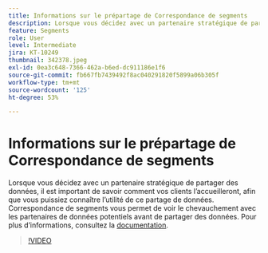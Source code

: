 ```yaml
---
title: Informations sur le prépartage de Correspondance de segments
description: Lorsque vous décidez avec un partenaire stratégique de partager des données, il est important de savoir comment vos clients l’accueilleront, afin que vous puissiez connaître l’utilité de ce partage de données. Correspondance de segments vous permet de voir le chevauchement avec les partenaires de données potentiels avant de partager des données, et également de terminer le partage bidirectionnel des données avec ces partenaires.
feature: Segments
role: User
level: Intermediate
jira: KT-10249
thumbnail: 342378.jpeg
exl-id: 0ea3c648-7366-462a-b6ed-dc911186e1f6
source-git-commit: fb667fb7439492f8ac040291820f5899a06b305f
workflow-type: tm+mt
source-wordcount: '125'
ht-degree: 53%

---
```


# Informations sur le prépartage de Correspondance de segments

Lorsque vous décidez avec un partenaire stratégique de partager des données, il est important de savoir comment vos clients l’accueilleront, afin que vous puissiez connaître l’utilité de ce partage de données. Correspondance de segments vous permet de voir le chevauchement avec les partenaires de données potentiels avant de partager des données. Pour plus d’informations, consultez la [documentation](https://experienceleague.adobe.com/docs/experience-platform/segmentation/ui/segment-match/overview.html?lang=fr).

>[!VIDEO](https://video.tv.adobe.com/v/342378/?learn=on&enablevpops)
